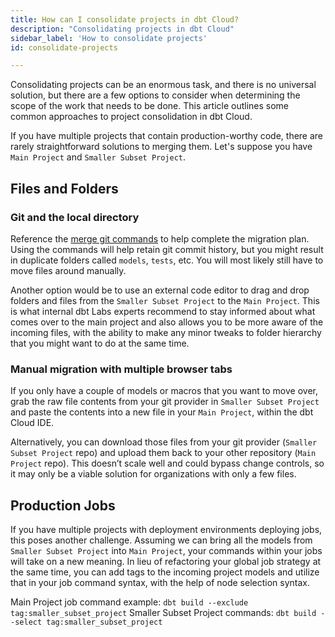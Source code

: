 ```yaml
---
title: How can I consolidate projects in dbt Cloud?
description: "Consolidating projects in dbt Cloud"
sidebar_label: 'How to consolidate projects'
id: consolidate-projects

---
```


Consolidating projects can be an enormous task, and there is no universal solution, but there are a few options to consider when determining the scope of the work that needs to be done. This article outlines some common approaches to project consolidation in dbt Cloud.

If you have multiple projects that contain production-worthy code, there are rarely straightforward solutions to merging them. Let's suppose you have `Main Project` and `Smaller Subset Project`.

## Files and Folders

### Git and the local directory

Reference the [merge git commands](https://gist.github.com/msrose/2feacb303035d11d2d05) to help complete the migration plan. Using the commands will help retain git commit history, but you might result in duplicate folders called `models`, `tests`, etc. You will most likely still have to move files around manually.

Another option would be to use an external code editor to drag and drop folders and files from the `Smaller Subset Project` to the `Main Project`. This is what internal dbt Labs experts recommend to stay informed about what comes over to the main project and also allows you to be more aware of the incoming files, with the ability to make any minor tweaks to folder hierarchy that you might want to do at the same time.

### Manual migration with multiple browser tabs

If you only have a couple of models or macros that you want to move over, grab the raw file contents from your git provider in `Smaller Subset Project` and paste the contents into a new file in your `Main Project`, within the dbt Cloud IDE.

Alternatively, you can download those files from your git provider (`Smaller Subset Project` repo) and upload them back to your other repository (`Main Project` repo). This doesn’t scale well and could bypass change controls, so it may only be a viable solution for organizations with only a few files.

## Production Jobs
If you have multiple projects with deployment environments deploying jobs, this poses another challenge. Assuming we can bring all the models from `Smaller Subset Project` into `Main Project`, your commands within your jobs will take on a new meaning. In lieu of refactoring your global job strategy at the same time, you can add tags to the incoming project models and utilize that in your job command syntax, with the help of node selection syntax.

Main Project job command example: `dbt build --exclude tag:smaller_subset_project`
Smaller Subset Project commands: `dbt build --select tag:smaller_subset_project`
